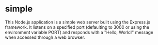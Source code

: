 # simple
This Node.js application is a simple web server built using the Express.js framework. It listens on a specified port (defaulting to 3000 or using the environment variable PORT) and responds with a "Hello, World!" message when accessed through a web browser. 
